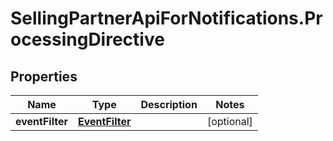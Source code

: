 # SellingPartnerApiForNotifications.ProcessingDirective

## Properties

Name | Type | Description | Notes
------------ | ------------- | ------------- | -------------
**eventFilter** | [**EventFilter**](EventFilter.md) |  | [optional] 


